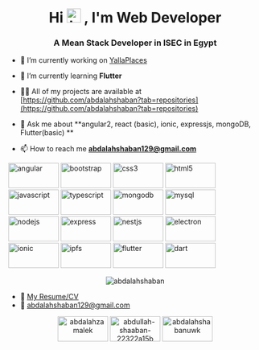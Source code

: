 <h1 align="center">Hi <img src="https://user-images.githubusercontent.com/1303154/88677602-1635ba80-d120-11ea-84d8-d263ba5fc3c0.gif" width="28px" alt="hi">
, I'm Web Developer</h1>
<h3 align="center">A Mean Stack Developer in ISEC in Egypt</h3>

* 🔭 I’m currently working on [YallaPlaces](https://drive.google.com/file/d/1OeB9A9LKI_UIo5Kf1VRqddShlZcUlD9h/view?usp=sharing)

* 🌱 I’m currently learning **Flutter**

* 👨‍💻 All of my projects are available at [https://github.com/abdalahshaban?tab=repositories](https://github.com/abdalahshaban?tab=repositories)

* 💬 Ask me about **angular2, react (basic), ionic, expressjs, mongoDB, Flutter(basic) **

* 📫 How to reach me **abdalahshaban129@gmail.com**

<p align="left">

<img src="https://cdn.jsdelivr.net/npm/simple-icons@3.1.0/icons/angular.svg" alt="angular" width="100" height="50"/>
<img src="https://cdn.jsdelivr.net/npm/simple-icons@3.1.0/icons/bootstrap.svg" alt="bootstrap" width="100" height="50"/>
<img src="https://cdn.jsdelivr.net/npm/simple-icons@3.1.0/icons/css3.svg" alt="css3" width="100" height="50"/> 
<img src="https://cdn.jsdelivr.net/npm/simple-icons@3.1.0/icons/html5.svg" alt="html5" width="100" height="50"/>
<img src="https://cdn.jsdelivr.net/npm/simple-icons@3.1.0/icons/javascript.svg" alt="javascript" width="100" height="50"/> 
<img src="https://cdn.jsdelivr.net/npm/simple-icons@3.1.0/icons/typescript.svg" alt="typescript" width="100" height="50"/> 
<img src="https://cdn.jsdelivr.net/npm/simple-icons@3.1.0/icons/mongodb.svg" alt="mongodb" width="100" height="50"/>
<img src="https://cdn.jsdelivr.net/npm/simple-icons@3.1.0/icons/mysql.svg" alt="mysql" width="100" height="50"/> 
<img src="https://cdn.jsdelivr.net/npm/simple-icons@4.5.0/icons/node-dot-js.svg" alt="nodejs" width="100" height="50"/> 
<img src="https://cdn.jsdelivr.net/npm/simple-icons@4.5.0/icons/express.svg" alt="express" width="100" height="50"/>
<img src="https://cdn.jsdelivr.net/npm/simple-icons@3.1.0/icons/nestjs.svg" alt="nestjs" width="100" height="50"/>
<img src="https://cdn.jsdelivr.net/npm/simple-icons@3.1.0/icons/electron.svg" alt="electron" width="100" height="50"/>
<img src="https://cdn.jsdelivr.net/npm/simple-icons@3.1.0/icons/ionic.svg" alt="ionic" width="100" height="50"/>
<img src="https://cdn.jsdelivr.net/npm/simple-icons@3.1.0/icons/ipfs.svg" alt="ipfs" width="100" height="50"/>
<img src="https://cdn.jsdelivr.net/npm/simple-icons@3.1.0/icons/flutter.svg" alt="flutter" width="100" height="50"/> 
<img src="https://cdn.jsdelivr.net/npm/simple-icons@3.1.0/icons/dart.svg" alt="dart" width="100" height="50"/></p>
  <p align="center">
 <img src="https://github-readme-stats.vercel.app/api?username=abdalahshaban&show_icons=true" alt="abdalahshaban" /> </p>

* :paperclip: [My Resume/CV](https://drive.google.com/file/d/1YeqDIGNjghlYBKY2vddHgTGN8n4M0qdQ/view?usp=sharing)
* :email: abdalahshaban129@gmail.com

<p align="center">
<a href="https://twitter.com/abdalahzamalek" target="blank"><img align="center" src="https://cdn.jsdelivr.net/npm/simple-icons@3.0.1/icons/twitter.svg" alt="abdalahzamalek" width="100" height="50"/></a>
<a href="https://linkedin.com/in/abdullah-shaaban-22322a15b" target="blank"><img align="center" src="https://cdn.jsdelivr.net/npm/simple-icons@3.0.1/icons/linkedin.svg" alt="abdullah-shaaban-22322a15b" width="100" height="50"/></a>
<a href="https://fb.com/abdalahshabanuwk" target="blank"><img align="center" src="https://cdn.jsdelivr.net/npm/simple-icons@3.0.1/icons/facebook.svg" alt="abdalahshabanuwk" width="100" height="50"/></a>
</p>

